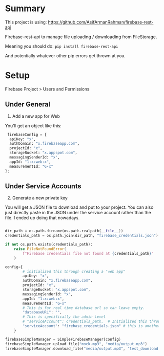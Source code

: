 # Summary

This project is using:
https://github.com/AsifArmanRahman/firebase-rest-api

Firebase-rest-api to manage file uploading / downloading from FileStorage.

Meaning you should do:
```pip install firebase-rest-api```

And potentially whatever other pip errors get thrown at you.

# Setup

Firebase Project > Users and Permissions

## Under General

1) Add a new app for Web

You'll get an object like this:
```python
 firebaseConfig = {
  apiKey: "x",
  authDomain: "x.firebaseapp.com",
  projectId: "x",
  storageBucket: "x.appspot.com",
  messagingSenderId: "x",
  appId: "1:x:web:x",
  measurementId: "G-x"
};
```

## Under Service Accounts
2) Generate a new private key

You will get a JSON file to download and put to your project. You can also just directly paste in the JSON under the service account rather than the file. I ended up doing that nowadays.

```python

dir_path = os.path.dirname(os.path.realpath(__file__))
credentials_path = os.path.join(dir_path, "firebase_credentials.json")

if not os.path.exists(credentials_path):
    raise FileNotFoundError(
        f"Firebase credentials file not found at {credentials_path}"
    )

config={
        # initialized this through creating a "web app"
        apiKey: "x",
        authDomain: "x.firebaseapp.com",
        projectId: "x",
        storageBucket: "x.appspot.com",
        messagingSenderId: "x",
        appId: "1:x:web:x",
        measurementId: "G-x"
        # This is for real time database url so can leave empty.
        "databaseURL": "",
        # This is specifically the admin level
        # "serviceAccount": credentials_path,  # Initialized this through firebase instructions
        "serviceAccount": "firebase_credentials.json" # this is another option, cause on runpod the __file__ was causing issue, so I just gave it the direct relative directory
    }

firebaseSimpleManager = SimpleFirebaseManager(config)
firebaseSimpleManager.upload_file("mock.mp3", "media/output.mp3")
firebaseSimpleManager.download_file("media/output.mp3", "test_download.mp3")
```
